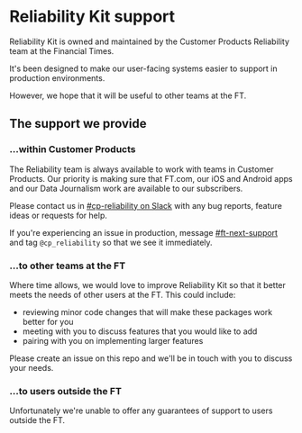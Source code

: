 # Reliability Kit support

Reliability Kit is owned and maintained by the Customer Products Reliability team at the Financial Times.

It's been designed to make our user-facing systems easier to support in production environments.

However, we hope that it will be useful to other teams at the FT.

## The support we provide

### …within Customer Products

The Reliability team is always available to work with teams in Customer Products. Our priority is making
sure that FT.com, our iOS and Android apps and our Data Journalism work are available to our subscribers.

Please contact us in [#cp-reliability on Slack](https://financialtimes.slack.com/archives/C02B89GEQHF) with
any bug reports, feature ideas or requests for help.

If you're experiencing an issue in production, message [#ft-next-support](https://financialtimes.slack.com/archives/C042NBBTM) and tag `@cp_reliability` so that we see it immediately.

### …to other teams at the FT

Where time allows, we would love to improve Reliability Kit so that it better meets the needs of other
users at the FT. This could include:

- reviewing minor code changes that will make these packages work better for you
- meeting with you to discuss features that you would like to add
- pairing with you on implementing larger features

Please create an issue on this repo and we'll be in touch with you to discuss your needs.

### …to users outside the FT

Unfortunately we're unable to offer any guarantees of support to users outside the FT.
